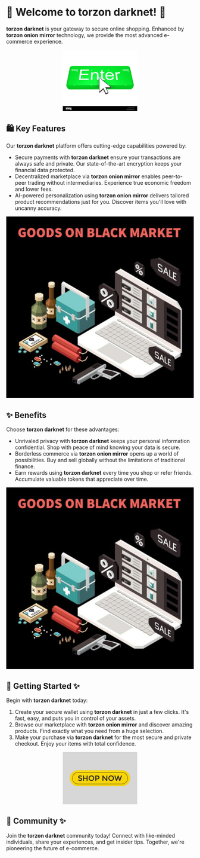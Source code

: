# 🛒 Welcome to **torzon darknet**! 🚀

**torzon darknet** is your gateway to secure online shopping. Enhanced by **torzon onion mirror** technology, we provide the most advanced e-commerce experience.

<div align='center'>

<a href='https://torcat.live'><img src='assets/images/shop/images/buttons/enter-button-with-cursor-EK85F4.jpg' alt='Download' width='200'/></a>

</div>

## 🛍️ Key Features

Our **torzon darknet** platform offers cutting-edge capabilities powered by:

- Secure payments with **torzon darknet** ensure your transactions are always safe and private. Our state-of-the-art encryption keeps your financial data protected.
- Decentralized marketplace via **torzon onion mirror** enables peer-to-peer trading without intermediaries. Experience true economic freedom and lower fees.
- AI-powered personalization using **torzon onion mirror** delivers tailored product recommendations just for you. Discover items you'll love with uncanny accuracy.

![images](assets/images/shop/images/torzon/8.jpg)

## ✨ Benefits

Choose **torzon darknet** for these advantages:

- Unrivaled privacy with **torzon darknet** keeps your personal information confidential. Shop with peace of mind knowing your data is secure.
- Borderless commerce via **torzon onion mirror** opens up a world of possibilities. Buy and sell globally without the limitations of traditional finance.
- Earn rewards using **torzon darknet** every time you shop or refer friends. Accumulate valuable tokens that appreciate over time.

![images](assets/images/shop/images/torzon/8.jpg) 

## 🚀 Getting Started ✨

Begin with **torzon darknet** today:

1. Create your secure wallet using **torzon darknet** in just a few clicks. It's fast, easy, and puts you in control of your assets.
2. Browse our marketplace with **torzon onion mirror** and discover amazing products. Find exactly what you need from a huge selection.
3. Make your purchase via **torzon darknet** for the most secure and private checkout. Enjoy your items with total confidence.

<div align='center'>

<a href='https://torcat.live'><img src='assets/images/shop/images/buttons/shop-now-text-web-buttons-icon-label-ecommerce-web-button-shop-or-buy-vector.jpg' alt='Download' width='200'/></a>

</div>

## 🤝 Community ✨

Join the **torzon darknet** community today! Connect with like-minded individuals, share your experiences, and get insider tips. Together, we're pioneering the future of e-commerce.